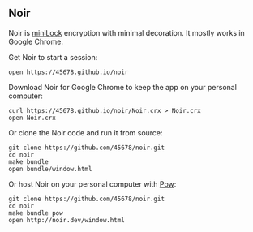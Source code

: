 Noir
----

Noir is [miniLock](https://minilock.io) encryption with minimal decoration.
It mostly works in Google Chrome.

Get Noir to start a session:

    open https://45678.github.io/noir

Download Noir for Google Chrome to keep the app on your personal computer:

    curl https://45678.github.io/noir/Noir.crx > Noir.crx
    open Noir.crx

Or clone the Noir code and run it from source:

    git clone https://github.com/45678/noir.git
    cd noir
    make bundle
    open bundle/window.html

Or host Noir on your personal computer with [Pow](http://pow.cx/):

    git clone https://github.com/45678/noir.git
    cd noir
    make bundle pow
    open http://noir.dev/window.html
